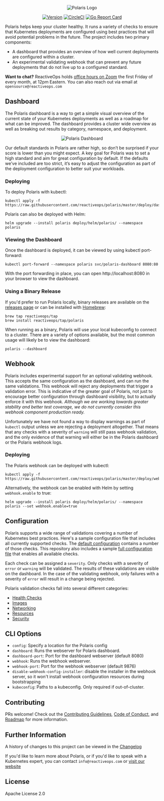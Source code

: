 <div align="center">
  <img src="/pkg/dashboard/assets/images/polaris-logo.png" alt="Polaris Logo" />
  <br>

  [![Version][version-image]][version-link] [![CircleCI][circleci-image]][circleci-link] [![Go Report Card][goreport-image]][goreport-link]
</div>

[version-image]: https://img.shields.io/static/v1.svg?label=Version&message=0.1.4&color=239922
[version-link]: https://github.com/reactiveops/polaris

[goreport-image]: https://goreportcard.com/badge/github.com/reactiveops/polaris
[goreport-link]: https://goreportcard.com/report/github.com/reactiveops/polaris

[circleci-image]: https://circleci.com/gh/reactiveops/polaris.svg?style=svg
[circleci-link]: https://circleci.com/gh/reactiveops/polaris.svg

Polaris helps keep your cluster healthy. It runs a variety of checks to ensure that Kubernetes deployments are configured using best practices that will avoid potential problems in the future. The project includes two primary components:

- A dashboard that provides an overview of how well current deployments are configured within a cluster.
- An experimental validating webhook that can prevent any future deployments that do not live up to a configured standard.

**Want to chat?** ReactiveOps holds [office hours on Zoom](https://zoom.us/j/951540265) the first Friday of every month, at 12pm Eastern. You can also reach out via email at `opensource@reactiveops.com`

## Dashboard

The Polaris dashboard is a way to get a simple visual overview of the current state of your Kubernetes deployments as well as a roadmap for what can be improved. The dashboard provides a cluster wide overview as well as breaking out results by category, namespace, and deployment.

<p align="center">
  <img src="/dashboard-screenshot.png" alt="Polaris Dashboard" />
</p>

Our default standards in Polaris are rather high, so don’t be surprised if your score is lower than you might expect. A key goal for Polaris was to set a high standard and aim for great configuration by default. If the defaults we’ve included are too strict, it’s easy to adjust the configuration as part of the deployment configuration to better suit your workloads.

### Deploying

To deploy Polaris with kubectl:

```
kubectl apply -f https://raw.githubusercontent.com/reactiveops/polaris/master/deploy/dashboard.yaml
```

Polaris can also be deployed with Helm:

```
helm upgrade --install polaris deploy/helm/polaris/ --namespace polaris
```

### Viewing the Dashboard

Once the dashboard is deployed, it can be viewed by using kubectl port-forward:

```
kubectl port-forward --namespace polaris svc/polaris-dashboard 8080:80
```

With the port forwarding in place, you can open http://localhost:8080 in your browser to view the dashboard.

### Using a Binary Release

If you'd prefer to run Polaris locally, binary releases are available on the [releases page](https://github.com/reactiveops/polaris/releases) or can be installed with [Homebrew](https://brew.sh/):

```
brew tap reactiveops/tap
brew install reactiveops/tap/polaris
```

When running as a binary, Polaris will use your local kubeconfig to connect to a cluster. There are a variety of options available, but the most common usage will likely be to view the dashboard:

```
polaris --dashboard
```

## Webhook

Polaris includes experimental support for an optional validating webhook. This accepts the same configuration as the dashboard, and can run the same validations. This webhook will reject any deployments that trigger a validation error. This is indicative of the greater goal of Polaris, not just to encourage better configuration through dashboard visibility, but to actually enforce it with this webhook. *Although we are working towards greater stability and better test coverage, we do not currently consider this webhook component production ready.*

Unfortunately we have not found a way to display warnings as part of `kubectl` output unless we are rejecting a deployment altogether. That means that any checks with a severity of `warning` will still pass webhook validation, and the only evidence of that warning will either be in the Polaris dashboard or the Polaris webhook logs.

### Deploying

The Polaris webhook can be deployed with kubectl:

```
kubectl apply -f https://raw.githubusercontent.com/reactiveops/polaris/master/deploy/webhook.yaml
```

Alternatively, the webhook can be enabled with Helm by setting `webhook.enable` to true:

```
helm upgrade --install polaris deploy/helm/polaris/ --namespace polaris --set webhook.enable=true
```

## Configuration

Polaris supports a wide range of validations covering a number of Kubernetes best practices. Here's a sample configuration file that includes all currently supported checks. The [default configuration](https://github.com/reactiveops/polaris/blob/master/examples/config.yaml) contains a number of those checks. This repository also includes a sample [full configuration file](https://github.com/reactiveops/polaris/blob/master/examples/config-full.yaml) that enables all available checks.

Each check can be assigned a `severity`. Only checks with a severity of `error` or `warning` will be validated. The results of these validations are visible on the dashboard. In the case of the validating webhook, only failures with a severity of `error` will result in a change being rejected.

Polaris validation checks fall into several different categories:

- [Health Checks](docs/health-checks.md)
- [Images](docs/images.md)
- [Networking](docs/networking.md)
- [Resources](docs/resources.md)
- [Security](docs/security.md)

## CLI Options

* `config`: Specify a location for the Polaris config
* `dashboard`: Runs the webserver for Polaris dashboard.
* `dashboard-port`: Port for the dashboard webserver (default 8080)
* `webhook`: Runs the webhook webserver.
* `webhook-port`: Port for the webhook webserver (default 9876)
* `disable-webhook-config-installer`: disable the installer in the webhook server, so it won't install webhook configuration resources during bootstrapping
* `kubeconfig`: Paths to a kubeconfig. Only required if out-of-cluster.

## Contributing
PRs welcome! Check out the [Contributing Guidelines](CONTRIBUTING.md),
[Code of Conduct](CODE_OF_CONDUCT.md), and [Roadmap](ROADMAP.md) for more information.

## Further Information
A history of changes to this project can be viewed in the [Changelog](CHANGELOG.md)

If you'd like to learn more about Polaris, or if you'd like to speak with
a Kubernetes expert, you can contact `info@reactiveops.com` or [visit our website](https://reactiveops.com)

## License
Apache License 2.0
